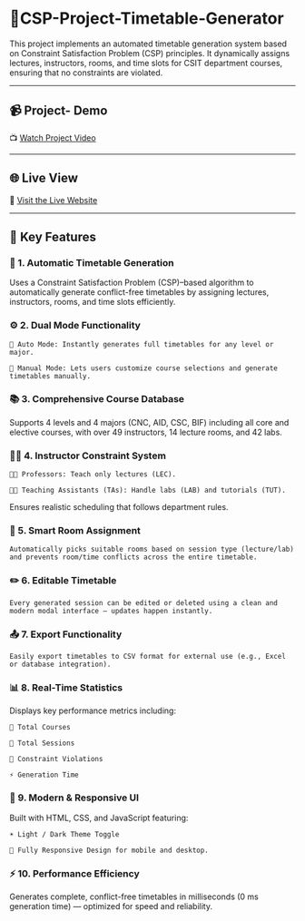 # 📅CSP-Project-Timetable-Generator

This project implements an automated timetable generation system based on Constraint Satisfaction Problem (CSP) principles.
It dynamically assigns lectures, instructors, rooms, and time slots for CSIT department courses, ensuring that no constraints are violated.

---

## 📹 Project- Demo

📺 [Watch Project Video](https://drive.google.com/file/d/1rEBuxIbpwh7MOEHtP0Lw4YzkP06Nazee/view)

---

## 🌐 Live View

🔗 [Visit the Live Website](https://68fd1ce09d3a1c661b267d44--euphonious-blini-e8f175.netlify.app/)

---

## 🚀 Key Features

### 🧠 1. Automatic Timetable Generation

  Uses a Constraint Satisfaction Problem (CSP)–based algorithm to automatically generate conflict-free timetables by assigning lectures, instructors, rooms, and time slots efficiently.

### ⚙️ 2. Dual Mode Functionality

    🔹 Auto Mode: Instantly generates full timetables for any level or major.

    🔹 Manual Mode: Lets users customize course selections and generate timetables manually.

### 📚 3. Comprehensive Course Database

  Supports 4 levels and 4 majors (CNC, AID, CSC, BIF) including all core and elective courses, with over 49 instructors, 14 lecture rooms, and 42 labs.

### 👩‍🏫 4. Instructor Constraint System

    🧑‍🔬 Professors: Teach only lectures (LEC).

    👩‍💻 Teaching Assistants (TAs): Handle labs (LAB) and tutorials (TUT).
  Ensures realistic scheduling that follows department rules.

### 🏫 5. Smart Room Assignment

    Automatically picks suitable rooms based on session type (lecture/lab) and prevents room/time conflicts across the entire timetable.

### ✏️ 6. Editable Timetable

    Every generated session can be edited or deleted using a clean and modern modal interface — updates happen instantly.

### 📤 7. Export Functionality

    Easily export timetables to CSV format for external use (e.g., Excel or database integration).

### 📊 8. Real-Time Statistics

  Displays key performance metrics including:

    📘 Total Courses

    🧩 Total Sessions

    🚫 Constraint Violations

    ⚡ Generation Time

### 🌙 9. Modern & Responsive UI

  Built with HTML, CSS, and JavaScript featuring:

    ☀️ Light / Dark Theme Toggle

    📱 Fully Responsive Design for mobile and desktop.

### ⚡ 10. Performance Efficiency

  Generates complete, conflict-free timetables in milliseconds (0 ms generation time) — optimized for speed and reliability.




